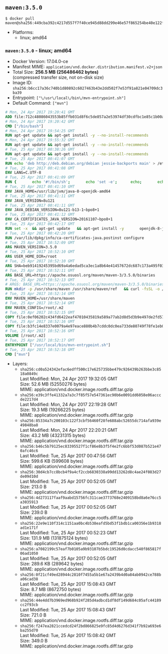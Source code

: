 ## `maven:3.5.0`

```console
$ docker pull maven@sha256:449cba392c4217d557f7f40ce945d88dd299e46e57f865254be40e122f05e4b1
```

-	Platforms:
	-	linux; amd64

### `maven:3.5.0` - linux; amd64

-	Docker Version: 17.04.0-ce
-	Manifest MIME: `application/vnd.docker.distribution.manifest.v2+json`
-	Total Size: **256.5 MB (256486462 bytes)**  
	(compressed transfer size, not on-disk size)
-	Image ID: `sha256:b6cc17a36c740b1d80892c6027463b43e2dd502f7e53f91a821e04709dc3ba39`
-	Entrypoint: `["\/usr\/local\/bin\/mvn-entrypoint.sh"]`
-	Default Command: `["mvn"]`

```dockerfile
# Mon, 24 Apr 2017 19:20:41 GMT
ADD file:712c48086043553b85ffb031d8f6c5de857a2e53974df30cdfbc1e85c1b00a25 in / 
# Mon, 24 Apr 2017 19:20:42 GMT
CMD ["/bin/bash"]
# Mon, 24 Apr 2017 19:54:25 GMT
RUN apt-get update && apt-get install -y --no-install-recommends 		ca-certificates 		curl 		wget 	&& rm -rf /var/lib/apt/lists/*
# Mon, 24 Apr 2017 19:55:32 GMT
RUN apt-get update && apt-get install -y --no-install-recommends 		bzr 		git 		mercurial 		openssh-client 		subversion 				procps 	&& rm -rf /var/lib/apt/lists/*
# Tue, 25 Apr 2017 00:38:26 GMT
RUN apt-get update && apt-get install -y --no-install-recommends 		bzip2 		unzip 		xz-utils 	&& rm -rf /var/lib/apt/lists/*
# Tue, 25 Apr 2017 00:41:07 GMT
RUN echo 'deb http://deb.debian.org/debian jessie-backports main' > /etc/apt/sources.list.d/jessie-backports.list
# Tue, 25 Apr 2017 00:41:08 GMT
ENV LANG=C.UTF-8
# Tue, 25 Apr 2017 00:41:09 GMT
RUN { 		echo '#!/bin/sh'; 		echo 'set -e'; 		echo; 		echo 'dirname "$(dirname "$(readlink -f "$(which javac || which java)")")"'; 	} > /usr/local/bin/docker-java-home 	&& chmod +x /usr/local/bin/docker-java-home
# Tue, 25 Apr 2017 00:41:10 GMT
ENV JAVA_HOME=/usr/lib/jvm/java-8-openjdk-amd64
# Tue, 25 Apr 2017 00:41:11 GMT
ENV JAVA_VERSION=8u121
# Tue, 25 Apr 2017 00:41:11 GMT
ENV JAVA_DEBIAN_VERSION=8u121-b13-1~bpo8+1
# Tue, 25 Apr 2017 00:41:12 GMT
ENV CA_CERTIFICATES_JAVA_VERSION=20161107~bpo8+1
# Tue, 25 Apr 2017 00:42:17 GMT
RUN set -x 	&& apt-get update 	&& apt-get install -y 		openjdk-8-jdk="$JAVA_DEBIAN_VERSION" 		ca-certificates-java="$CA_CERTIFICATES_JAVA_VERSION" 	&& rm -rf /var/lib/apt/lists/* 	&& [ "$JAVA_HOME" = "$(docker-java-home)" ]
# Tue, 25 Apr 2017 00:42:20 GMT
RUN /var/lib/dpkg/info/ca-certificates-java.postinst configure
# Tue, 25 Apr 2017 10:52:09 GMT
ARG MAVEN_VERSION=3.5.0
# Tue, 25 Apr 2017 10:52:10 GMT
ARG USER_HOME_DIR=/root
# Tue, 25 Apr 2017 10:52:10 GMT
ARG SHA=beb91419245395bd69a4a6edad5ca3ec1a8b64e41457672dc687c173a495f034
# Tue, 25 Apr 2017 10:52:11 GMT
ARG BASE_URL=https://apache.osuosl.org/maven/maven-3/3.5.0/binaries
# Tue, 25 Apr 2017 10:52:13 GMT
# ARGS: BASE_URL=https://apache.osuosl.org/maven/maven-3/3.5.0/binaries MAVEN_VERSION=3.5.0 SHA=beb91419245395bd69a4a6edad5ca3ec1a8b64e41457672dc687c173a495f034 USER_HOME_DIR=/root
RUN mkdir -p /usr/share/maven /usr/share/maven/ref   && curl -fsSL -o /tmp/apache-maven.tar.gz ${BASE_URL}/apache-maven-$MAVEN_VERSION-bin.tar.gz   && echo "${SHA}  /tmp/apache-maven.tar.gz" | sha256sum -c -   && tar -xzf /tmp/apache-maven.tar.gz -C /usr/share/maven --strip-components=1   && rm -f /tmp/apache-maven.tar.gz   && ln -s /usr/share/maven/bin/mvn /usr/bin/mvn
# Tue, 25 Apr 2017 10:52:14 GMT
ENV MAVEN_HOME=/usr/share/maven
# Tue, 25 Apr 2017 10:52:14 GMT
ENV MAVEN_CONFIG=/root/.m2
# Tue, 25 Apr 2017 10:52:15 GMT
COPY file:0ef06202c434fd6422eaf47010435819a589a77ab2d8d5d3b9e497de2fd57b3f in /usr/local/bin/mvn-entrypoint.sh 
# Tue, 25 Apr 2017 10:52:16 GMT
COPY file:b3fc14e8337e0079a4e97eace880b4b7cddc0dc0ea733de80749f78fe1eb089a in /usr/share/maven/ref/ 
# Tue, 25 Apr 2017 10:52:16 GMT
VOLUME [/root/.m2]
# Tue, 25 Apr 2017 10:52:17 GMT
ENTRYPOINT ["/usr/local/bin/mvn-entrypoint.sh"]
# Tue, 25 Apr 2017 10:52:18 GMT
CMD ["mvn"]
```

-	Layers:
	-	`sha256:cd0a524342efac6edff500c17e625735bbe479c926439b263bbe3c8518a0849c`  
		Last Modified: Mon, 24 Apr 2017 19:32:05 GMT  
		Size: 52.6 MB (52550276 bytes)  
		MIME: application/vnd.docker.image.rootfs.diff.tar.gzip
	-	`sha256:e39c3ffe41332a7a3c7f85f57e547361ec90b6e0091dd6058e06acccde2217d4`  
		Last Modified: Mon, 24 Apr 2017 22:19:28 GMT  
		Size: 19.3 MB (19266225 bytes)  
		MIME: application/vnd.docker.image.rootfs.diff.tar.gzip
	-	`sha256:85334a7c200103c122f3cbf56460f28fe688abc52655dc714afa939e49848ba8`  
		Last Modified: Mon, 24 Apr 2017 22:20:21 GMT  
		Size: 43.2 MB (43231315 bytes)  
		MIME: application/vnd.docker.image.rootfs.diff.tar.gzip
	-	`sha256:b46c5b79125ec83395527f1cf86e8b3f5f4e2fc6bbf53d087b521e470afc46c6`  
		Last Modified: Tue, 25 Apr 2017 00:47:56 GMT  
		Size: 599.6 KB (599608 bytes)  
		MIME: application/vnd.docker.image.rootfs.diff.tar.gzip
	-	`sha256:30d4cb7cc8bcb4f9a4cf2ccb6830338a99dd13262d8c4ae24f083d27de09d10d`  
		Last Modified: Tue, 25 Apr 2017 00:52:05 GMT  
		Size: 213.0 B  
		MIME: application/vnd.docker.image.rootfs.diff.tar.gzip
	-	`sha256:4d273117faaf9aabd15756fc311cae3773768e2409158bd8a6e76cc5a3035913`  
		Last Modified: Tue, 25 Apr 2017 00:52:05 GMT  
		Size: 239.0 B  
		MIME: application/vnd.docker.image.rootfs.diff.tar.gzip
	-	`sha256:22e9e110f314c1151aa0bc4b538eafd5bd53f1bdb1ca00356e1b9318ad1e171f`  
		Last Modified: Tue, 25 Apr 2017 00:52:23 GMT  
		Size: 131.9 MB (131875124 bytes)  
		MIME: application/vnd.docker.image.rootfs.diff.tar.gzip
	-	`sha256:a7082199c57eaf7b0105a9b93107b5bdc19526d0cdacc540f865817f06ad1050`  
		Last Modified: Tue, 25 Apr 2017 00:52:05 GMT  
		Size: 289.6 KB (289642 bytes)  
		MIME: application/vnd.docker.image.rootfs.diff.tar.gzip
	-	`sha256:0f21cf49ed28944c2810f7455a5b1e67a2439b4d0a84ab0942ce788ba06cad38`  
		Last Modified: Tue, 25 Apr 2017 15:08:43 GMT  
		Size: 8.7 MB (8672750 bytes)  
		MIME: application/vnd.docker.image.rootfs.diff.tar.gzip
	-	`sha256:44e4dd7b3969ed968b924f285d4adbcd1df8df149d684c05afc44189cc2f93cb`  
		Last Modified: Tue, 25 Apr 2017 15:08:43 GMT  
		Size: 721.0 B  
		MIME: application/vnd.docker.image.rootfs.diff.tar.gzip
	-	`sha256:f247ea2821ccedcd24f2bd866825e9fc85d4d6276d341f7b92a693e6ba255d70`  
		Last Modified: Tue, 25 Apr 2017 15:08:42 GMT  
		Size: 349.0 B  
		MIME: application/vnd.docker.image.rootfs.diff.tar.gzip

